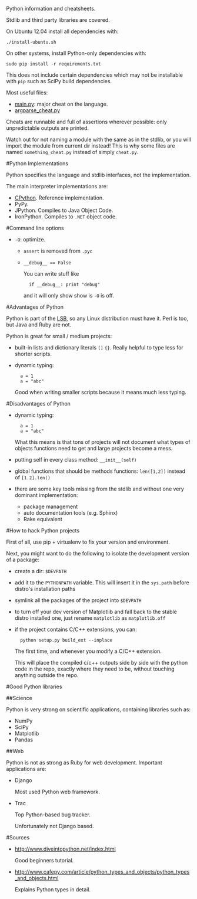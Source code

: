Python information and cheatsheets.

Stdlib and third party libraries are covered.

On Ubuntu 12.04 install all dependencies with:

	./install-ubuntu.sh

On other systems, install Python-only dependencies with:

	sudo pip install -r requirements.txt

This does not include certain dependencies which may not be installable with `pip` such as SciPy build dependencies.

Most useful files:

- [main.py](main.py): major cheat on the language.
- [argparse_cheat.py](argparse_cheat.py)

Cheats are runnable and full of assertions wherever possible: only unpredictable outputs are printed.

Watch out for not naming a module with the same as in the stdlib, or you will import the module from current dir instead! This is why some files are named `something_cheat.py` instead of simply `cheat.py`.

#Python Implementations

Python specifies the language and stdlib interfaces, not the implementation.

The main interpreter implementations are:

- [CPython](http://www.python.org/getit/source/). Reference implementation.
- PyPy.
- JPython. Compiles to Java Object Code.
- IronPython. Compiles to `.NET` object code.

#Command line options

- `-O`: optimize.

    - `assert` is removed from `.pyc`

    - `__debug__ == False`

        You can write stuff like

            if __debug__: print "debug"

        and it will only show show is `-O` is off.

#Advantages of Python

Python is part of the [LSB](http://refspecs.linux-foundation.org/LSB_4.1.0/LSB-Languages/LSB-Languages/python.html), so any Linux distribution must have it. Perl is too, but Java and Ruby are not.

Python is great for small / medium projects:

- built-in lists and dictionary literals `[]` `{}`. Really helpful to type less for shorter scripts.

- dynamic typing:

        a = 1
        a = "abc"

    Good when writing smaller scripts because it means much less typing.

#Disadvantages of Python

- dynamic typing:

        a = 1
        a = "abc"

    What this means is that tons of projects will not document what types of objects functions need to get and large projects become a mess.

- putting self in every class method: `__init__(self)`

- global functions that should be methods functions: `len([1,2])` instead of `[1.2].len()`

- there are some key tools missing from the stdlib and without one very dominant implementation:

    - package management
    - auto documentation tools (e.g. Sphinx)
    - Rake equivalent

#How to hack Python projects

First of all, use pip + virtualenv to fix your version and environment.

Next, you might want to do the following to isolate the development version of a package:

- create a dir: `$DEVPATH`

- add it to the `PYTHONPATH` variable. This will insert it in the `sys.path` before distro's installation paths

- symlink all the packages of the project into `$DEVPATH`

- to turn off your dev version of Matplotlib and fall back to the stable distro installed one, just rename `matplotlib` as `matplotlib.off`

- if the project contains C/C++ extensions, you can:

        python setup.py build_ext --inplace

    The first time, and whenever you modify a C/C++ extension.

    This will place the compiled c/c++ outputs side by side with the python code in the repo, exactly where they need to be, without touching anything outside the repo.

#Good Python libraries

##Science

Python is very strong on scientific applications, containing libraries such as:

- NumPy
- SciPy
- Matplotlib
- Pandas

##Web

Python is not as strong as Ruby for web development. Important applications are:

- Django

    Most used Python web framework.

- Trac

    Top Python-based bug tracker.

    Unfortunately not Django based.

#Sources

- <http://www.diveintopython.net/index.html>

    Good beginners tutorial.

- <http://www.cafepy.com/article/python_types_and_objects/python_types_and_objects.html>

    Explains Python types in detail.
